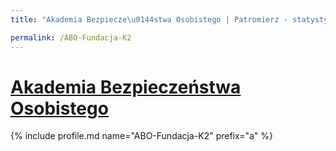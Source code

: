 ```yaml
---
title: "Akademia Bezpiecze\u0144stwa Osobistego | Patromierz - statystyki Patronite.pl"

permalink: /ABO-Fundacja-K2
---
```


# [Akademia Bezpieczeństwa Osobistego](https://patronite.pl/ABO-Fundacja-K2)

{% include profile.md name="ABO-Fundacja-K2" prefix="a" %}
